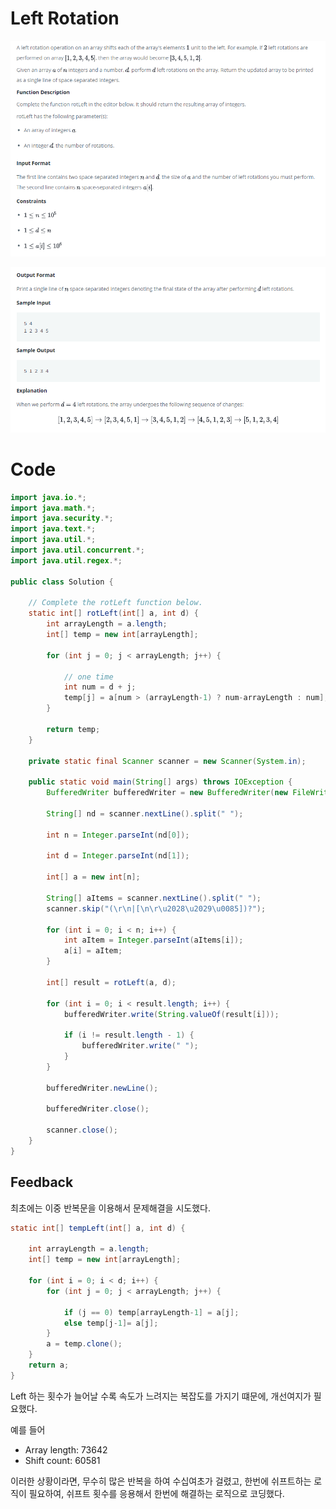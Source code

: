 # Left Rotation

![](assets/markdown-img-paste-20201103162544829.png)

![](assets/markdown-img-paste-20201103162559496.png)


# Code

```Java
import java.io.*;
import java.math.*;
import java.security.*;
import java.text.*;
import java.util.*;
import java.util.concurrent.*;
import java.util.regex.*;

public class Solution {

    // Complete the rotLeft function below.
    static int[] rotLeft(int[] a, int d) {
        int arrayLength = a.length;
        int[] temp = new int[arrayLength];

        for (int j = 0; j < arrayLength; j++) {

            // one time
            int num = d + j;
            temp[j] = a[num > (arrayLength-1) ? num-arrayLength : num];
        }

        return temp;
    }

    private static final Scanner scanner = new Scanner(System.in);

    public static void main(String[] args) throws IOException {
        BufferedWriter bufferedWriter = new BufferedWriter(new FileWriter(System.getenv("OUTPUT_PATH")));

        String[] nd = scanner.nextLine().split(" ");

        int n = Integer.parseInt(nd[0]);

        int d = Integer.parseInt(nd[1]);

        int[] a = new int[n];

        String[] aItems = scanner.nextLine().split(" ");
        scanner.skip("(\r\n|[\n\r\u2028\u2029\u0085])?");

        for (int i = 0; i < n; i++) {
            int aItem = Integer.parseInt(aItems[i]);
            a[i] = aItem;
        }

        int[] result = rotLeft(a, d);

        for (int i = 0; i < result.length; i++) {
            bufferedWriter.write(String.valueOf(result[i]));

            if (i != result.length - 1) {
                bufferedWriter.write(" ");
            }
        }

        bufferedWriter.newLine();

        bufferedWriter.close();

        scanner.close();
    }
}

```


## Feedback

최초에는 이중 반복문을 이용해서 문제해결을 시도했다.

```Java
static int[] tempLeft(int[] a, int d) {

    int arrayLength = a.length;
    int[] temp = new int[arrayLength];

    for (int i = 0; i < d; i++) {
        for (int j = 0; j < arrayLength; j++) {

            if (j == 0) temp[arrayLength-1] = a[j];
            else temp[j-1]= a[j];
        }
        a = temp.clone();
    }
    return a;
}
```

Left 하는 횟수가 늘어날 수록 속도가 느려지는 복잡도를 가지기 떄문에, 개선여지가 필요했다.

예를 들어

* Array length: 73642
* Shift count: 60581

이러한 상황이라면, 무수히 많은 반복을 하여 수십여초가 걸렸고, 한번에 쉬프트하는 로직이 필요하여, 쉬프트 횟수를 응용해서 한번에 해결하는 로직으로 코딩했다.
